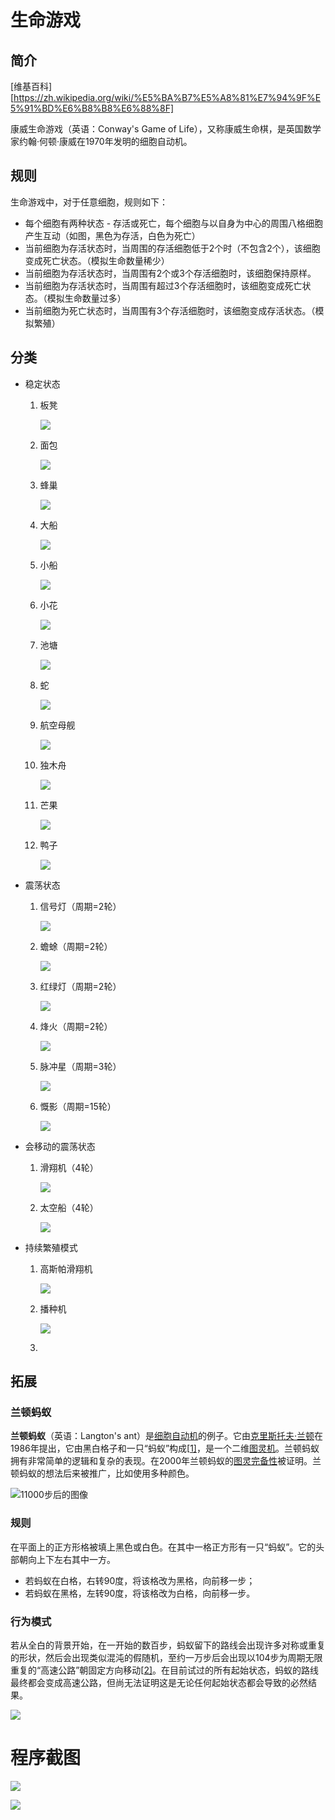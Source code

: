 # 生命游戏

## 简介

[维基百科][https://zh.wikipedia.org/wiki/%E5%BA%B7%E5%A8%81%E7%94%9F%E5%91%BD%E6%B8%B8%E6%88%8F]

康威生命游戏（英语：Conway's Game of Life），又称康威生命棋，是英国数学家约翰·何顿·康威在1970年发明的细胞自动机。



## 规则

生命游戏中，对于任意细胞，规则如下：

- 每个细胞有两种状态 - 存活或死亡，每个细胞与以自身为中心的周围八格细胞产生互动（如图，黑色为存活，白色为死亡）
- 当前细胞为存活状态时，当周围的存活细胞低于2个时（不包含2个），该细胞变成死亡状态。（模拟生命数量稀少）
- 当前细胞为存活状态时，当周围有2个或3个存活细胞时，该细胞保持原样。
- 当前细胞为存活状态时，当周围有超过3个存活细胞时，该细胞变成死亡状态。（模拟生命数量过多）
- 当前细胞为死亡状态时，当周围有3个存活细胞时，该细胞变成存活状态。（模拟繁殖）



## 分类

- 稳定状态

  1. 板凳

     ![](screenshot\180px-Game_of_life_block.dvg.png)

  2. 面包

     ![](screenshot\180px-Game_of_life_loaf.svg.png)

  3. 蜂巢

     ![](screenshot\180px-Game_of_life_loaf.svg.png)

  4. 大船

     ![](screenshot\180px-Game_of_life_5x5_ship.svg.png)

  5. 小船

     ![](screenshot\180px-Game_of_life_boat.svg.png)

  6. 小花

     ![](screenshot\Game_of_life_flower.svg.png)

  7. 池塘

     ![](screenshot\180px-Game_of_life_6x6_pond.svg.png)

  8. 蛇

     ![](screenshot\Conways_game_of_life_snake.png)

  9. 航空母舰

     ![](screenshot\Conways_game_of_life_aircraft_carrier.png)

  10. 独木舟

      ![](screenshot\Conways_game_of_life_canoe.png)

  11. 芒果

      ![](screenshot\Conways_game_of_life_mango.png)

  12. 鸭子

      ![](screenshot\Conways_game_of_life_duck.png)

- 震荡状态

  1. 信号灯（周期=2轮）

     ![](screenshot\Game_of_life_blinker.gif)

  2. 蟾蜍（周期=2轮）

     ![](screenshot\Game_of_life_toad.gif)

  3. 红绿灯（周期=2轮）

     ![](screenshot\180px-TrafficLight.gif)

  4. 烽火（周期=2轮）

     ![](screenshot\Game_of_life_beacon.gif)

  5. 脉冲星（周期=3轮）

     ![](screenshot\Game_of_life_pulsar.gif)

  6. 慨影（周期=15轮）

     ![](screenshot\I-Column.gif)

- 会移动的震荡状态

  1. 滑翔机（4轮）

     ![](screenshot\Game_of_life_animated_glider.gif)

  2. 太空船（4轮）

     ![](screenshot\Game_of_life_animated_LWSS.gif)

- 持续繁殖模式

  1. 高斯帕滑翔机

     ![](screenshot\Gospers_glider_gun.gif)

  2. 播种机

     ![](screenshot\Conways_game_of_life_breeder_animation.gif)

  3. 



## 拓展

### 兰顿蚂蚁

**兰顿蚂蚁**（英语：Langton's ant）是[细胞自动机](https://zh.wikipedia.org/wiki/細胞自動機)的例子。它由[克里斯托夫·兰顿](https://zh.wikipedia.org/w/index.php?title=克里斯托夫·兰顿&action=edit&redlink=1)在1986年提出，它由黑白格子和一只“蚂蚁”构成[[1\]](https://zh.wikipedia.org/wiki/兰顿蚂蚁#cite_note-1)，是一个二维[图灵机](https://zh.wikipedia.org/wiki/图灵机)。兰顿蚂蚁拥有非常简单的逻辑和复杂的表现。在2000年兰顿蚂蚁的[图灵完备性](https://zh.wikipedia.org/wiki/圖靈完備性)被证明。兰顿蚂蚁的想法后来被推广，比如使用多种颜色。



![11000步后的图像](screenshot\LangtonsAnt.png)

### 规则

在平面上的正方形格被填上黑色或白色。在其中一格正方形有一只“蚂蚁”。它的头部朝向上下左右其中一方。

- 若蚂蚁在白格，右转90度，将该格改为黑格，向前移一步；
- 若蚂蚁在黑格，左转90度，将该格改为白格，向前移一步。



### 行为模式

若从全白的背景开始，在一开始的数百步，蚂蚁留下的路线会出现许多对称或重复的形状，然后会出现类似混沌的假随机，至约一万步后会出现以104步为周期无限重复的“高速公路”朝固定方向移动[[2\]](https://zh.wikipedia.org/wiki/兰顿蚂蚁#cite_note-2)。在目前试过的所有起始状态，蚂蚁的路线最终都会变成高速公路，但尚无法证明这是无论任何起始状态都会导致的必然结果。

![](screenshot\LangtonsAntAnimated.gif)







# 程序截图

![](screenshot/1.png)

![](screenshot/1.png)